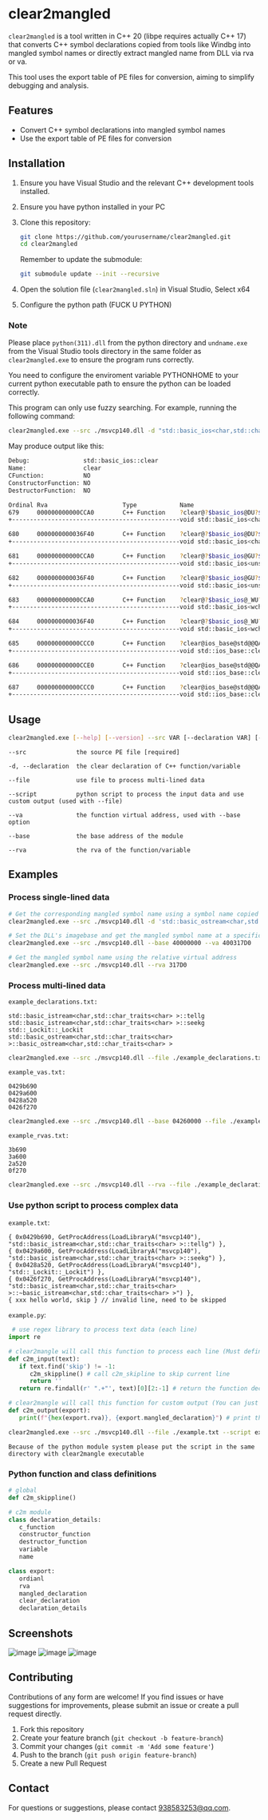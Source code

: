 # clear2mangled

`clear2mangled` is a tool written in C++ 20 (libpe requires actually C++ 17) that converts C++ symbol declarations copied from tools like Windbg into mangled symbol names or directly extract mangled name from DLL via rva or va. 

This tool uses the export table of PE files for conversion, aiming to simplify debugging and analysis.

## Features

- Convert C++ symbol declarations into mangled symbol names
- Use the export table of PE files for conversion

## Installation

1. Ensure you have Visual Studio and the relevant C++ development tools installed.
2. Ensure you have python installed in your PC
3. Clone this repository:

   ```bash
   git clone https://github.com/yourusername/clear2mangled.git
   cd clear2mangled
   ```

   Remember to update the submodule:

   ```bash
   git submodule update --init --recursive
   ```

4. Open the solution file (`clear2mangled.sln`) in Visual Studio, Select x64
5. Configure the python path (FUCK U PYTHON)

### Note

Please place `python(311).dll` from the python directory and `undname.exe` from the Visual Studio tools directory in the same folder as `clear2mangled.exe` to ensure the program runs correctly.

You need to configure the enviroment variable PYTHONHOME to your current python executable path to ensure the python can be loaded correctly.

This program can only use fuzzy searching. For example, running the following command:

```bash
clear2mangled.exe --src ./msvcp140.dll -d "std::basic_ios<char,std::char_traits<char> >::clear"
```

May produce output like this:

```bash
Debug:               std::basic_ios::clear
Name:                clear
CFunction:           NO
ConstructorFunction: NO
DestructorFunction:  NO

Ordinal Rva                     Type            Name
679     000000000000CCA0        C++ Function    ?clear@?$basic_ios@DU?$char_traits@D@std@@@std@@QAEXH_N@Z
+-----------------------------------------------void std::basic_ios<char,std::char_traits<char>>::clear(int,bool)

680     0000000000036F40        C++ Function    ?clear@?$basic_ios@DU?$char_traits@D@std@@@std@@QAEXI@Z
+-----------------------------------------------void std::basic_ios<char,std::char_traits<char>>::clear(unsigned int)

681     000000000000CCA0        C++ Function    ?clear@?$basic_ios@GU?$char_traits@G@std@@@std@@QAEXH_N@Z
+-----------------------------------------------void std::basic_ios<unsigned short,std::char_traits<unsigned short>>::clear(int,bool)

682     0000000000036F40        C++ Function    ?clear@?$basic_ios@GU?$char_traits@G@std@@@std@@QAEXI@Z
+-----------------------------------------------void std::basic_ios<unsigned short,std::char_traits<unsigned short>>::clear(unsigned int)

683     000000000000CCA0        C++ Function    ?clear@?$basic_ios@_WU?$char_traits@_W@std@@@std@@QAEXH_N@Z
+-----------------------------------------------void std::basic_ios<wchar_t,std::char_traits<wchar_t>>::clear(int,bool)

684     0000000000036F40        C++ Function    ?clear@?$basic_ios@_WU?$char_traits@_W@std@@@std@@QAEXI@Z
+-----------------------------------------------void std::basic_ios<wchar_t,std::char_traits<wchar_t>>::clear(unsigned int)

685     000000000000CCC0        C++ Function    ?clear@ios_base@std@@QAEXH@Z
+-----------------------------------------------void std::ios_base::clear(int)

686     000000000000CCE0        C++ Function    ?clear@ios_base@std@@QAEXH_N@Z
+-----------------------------------------------void std::ios_base::clear(int,bool)

687     000000000000CCC0        C++ Function    ?clear@ios_base@std@@QAEXI@Z
+-----------------------------------------------void std::ios_base::clear(unsigned int)
```

## Usage

```bash
clear2mangled.exe [--help] [--version] --src VAR [--declaration VAR] [--file VAR] [--script VAR] [--va VAR] [--base VAR] [--rva VAR]
```

  `--src              the source PE file [required]`
  
  `-d, --declaration  the clear declaration of C++ function/variable`

  `--file             use file to process multi-lined data`
  
  `--script           python script to process the input data and use custom output (used with --file)`
  
  `--va               the function virtual address, used with --base option`
  
  `--base             the base address of the module`
  
  `--rva              the rva of the function/variable`
  
## Examples

### Process single-lined data
```bash
# Get the corresponding mangled symbol name using a symbol name copied from Windbg
clear2mangled.exe --src ./msvcp140.dll -d 'std::basic_ostream<char,std::char_traits<char> >::basic_ostream<char,std::char_traits<char> >'

# Set the DLL's imagebase and get the mangled symbol name at a specific address
clear2mangled.exe --src ./msvcp140.dll --base 40000000 --va 400317D0

# Get the mangled symbol name using the relative virtual address
clear2mangled.exe --src ./msvcp140.dll --rva 317D0 
```

### Process multi-lined data
`example_declarations.txt:`
```
std::basic_istream<char,std::char_traits<char> >::tellg
std::basic_istream<char,std::char_traits<char> >::seekg
std::_Lockit::_Lockit
std::basic_ostream<char,std::char_traits<char> >::basic_ostream<char,std::char_traits<char> >
```
```bash
clear2mangled.exe --src ./msvcp140.dll --file ./example_declarations.txt
```

`example_vas.txt:`
```
0429b690
0429a600
0428a520
0426f270
```
```bash
clear2mangled.exe --src ./msvcp140.dll --base 04260000 --file ./example_declarations.txt
```

`example_rvas.txt:`
```
3b690
3a600
2a520
0f270
```
```bash
clear2mangled.exe --src ./msvcp140.dll --rva --file ./example_declarations.txt
```

### Use python script to process complex data
`example.txt`:
```
{ 0x0429b690, GetProcAddress(LoadLibraryA("msvcp140"), "std::basic_istream<char,std::char_traits<char> >::tellg") },
{ 0x0429a600, GetProcAddress(LoadLibraryA("msvcp140"), "std::basic_istream<char,std::char_traits<char> >::seekg") },
{ 0x0428a520, GetProcAddress(LoadLibraryA("msvcp140"), "std::_Lockit::_Lockit") },
{ 0x0426f270, GetProcAddress(LoadLibraryA("msvcp140"), "std::basic_istream<char,std::char_traits<char> >::~basic_istream<char,std::char_traits<char> >") },
{ xxx hello world, skip } // invalid line, need to be skipped
```

`example.py`:
```python
 # use regex library to process text data (each line)
import re

# clear2mangle will call this function to process each line (Must defined if --script option is enabled)
def c2m_input(text):
   if text.find('skip') != -1:
      c2m_skippline() # call c2m_skipline to skip current line
      return ''
   return re.findall(r' ".+"', text)[0][2:-1] # return the function declaration ( please use --base option)

# clear2mangle will call this function for custom output (You can just don't define this function to use the default output)
def c2m_output(export):
   print(f"{hex(export.rva)}, {export.mangled_declaration}") # print the rva and the mangled declaration
```

```bash
clear2mangled.exe --src ./msvcp140.dll --file ./example.txt --script example
```

`Because of the python module system please put the script in the same directory with clear2mangle executable`

### Python function and class definitions
```python
# global
def c2m_skippline()

# c2m module
class declaration_details:
   c_function
   constructor_function
   destructor_function
   variable
   name

class export:
   ordianl
   rva
   mangled_declaration
   clear_declaration
   declaration_details
```

## Screenshots
![image](https://github.com/user-attachments/assets/5eb794c8-5ac4-41f3-b48f-56035b7c419b)
![image](https://github.com/user-attachments/assets/66bcab8f-1689-448c-824c-dcc28a094554)
![image](https://github.com/user-attachments/assets/e399d5e3-713c-4eea-81d8-fcb2b70878ab)

## Contributing

Contributions of any form are welcome! If you find issues or have suggestions for improvements, please submit an issue or create a pull request directly.

1. Fork this repository
2. Create your feature branch (`git checkout -b feature-branch`)
3. Commit your changes (`git commit -m 'Add some feature'`)
4. Push to the branch (`git push origin feature-branch`)
5. Create a new Pull Request

## Contact

For questions or suggestions, please contact [938583253@qq.com](mailto:938583253@qq.com).
